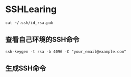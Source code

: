 # SSHLearing
`cat ~/.ssh/id_rsa.pub`
## 查看自己环境的SSH命令
`ssh-keygen -t rsa -b 4096 -C "your_email@example.com"`
## 生成SSH命令
